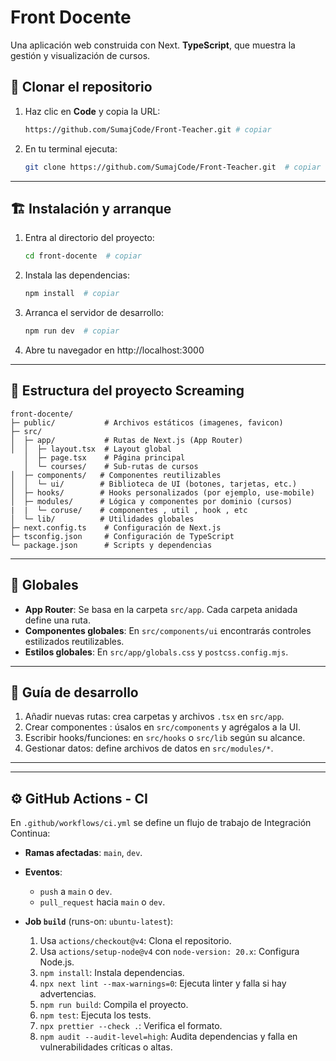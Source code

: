 # Front Docente

Una aplicación web construida con Next. **TypeScript**, que muestra la gestión y visualización de cursos.

## 🔧 Clonar el repositorio

1. Haz clic en **Code** y copia la URL:

   ```bash
   https://github.com/SumajCode/Front-Teacher.git # copiar
   ```

2. En tu terminal ejecuta:
   ```bash
   git clone https://github.com/SumajCode/Front-Teacher.git  # copiar
   ```

---

## 🏗️ Instalación y arranque

1. Entra al directorio del proyecto:
   ```bash
   cd front-docente  # copiar
   ```
2. Instala las dependencias:
   ```bash
   npm install  # copiar
   ```
3. Arranca el servidor de desarrollo:
   ```bash
   npm run dev  # copiar
   ```
4. Abre tu navegador en http://localhost:3000

---

## 📂 Estructura del proyecto Screaming

```
front-docente/
├─ public/           # Archivos estáticos (imagenes, favicon)
├─ src/
│  ├─ app/           # Rutas de Next.js (App Router)
│  │  ├─ layout.tsx  # Layout global
   │  ├─ page.tsx    # Página principal
   │  └─ courses/    # Sub-rutas de cursos
│  ├─ components/   # Componentes reutilizables
│  │  └─ ui/        # Biblioteca de UI (botones, tarjetas, etc.)
│  ├─ hooks/        # Hooks personalizados (por ejemplo, use-mobile)
│  ├─ modules/      # Lógica y componentes por dominio (cursos)
|  |  └─ coruse/    # componentes , util , hook , etc
│  └─ lib/          # Utilidades globales
├─ next.config.ts    # Configuración de Next.js
├─ tsconfig.json     # Configuración de TypeScript
└─ package.json      # Scripts y dependencias
```

---

## 🚀 Globales

- **App Router**: Se basa en la carpeta `src/app`. Cada carpeta anidada define una ruta.
- **Componentes globales**: En `src/components/ui` encontrarás controles estilizados reutilizables.
- **Estilos globales**: En `src/app/globals.css` y `postcss.config.mjs`.

---

## 📖 Guía de desarrollo

1. Añadir nuevas rutas: crea carpetas y archivos `.tsx` en `src/app`.
2. Crear componentes : úsalos en `src/components` y agrégalos a la UI.
3. Escribir hooks/funciones: en `src/hooks` o `src/lib` según su alcance.
4. Gestionar datos: define archivos de datos en `src/modules/*`.

---

---

## ⚙️ GitHub Actions - CI

En `.github/workflows/ci.yml` se define un flujo de trabajo de Integración Continua:

- **Ramas afectadas**: `main`, `dev`.
- **Eventos**:

  - `push` a `main` o `dev`.
  - `pull_request` hacia `main` o `dev`.

- **Job `build`** (runs-on: `ubuntu-latest`):
  1. Usa `actions/checkout@v4`: Clona el repositorio.
  2. Usa `actions/setup-node@v4` con `node-version: 20.x`: Configura Node.js.
  3. `npm install`: Instala dependencias.
  4. `npx next lint --max-warnings=0`: Ejecuta linter y falla si hay advertencias.
  5. `npm run build`: Compila el proyecto.
  6. `npm test`: Ejecuta los tests.
  7. `npx prettier --check .`: Verifica el formato.
  8. `npm audit --audit-level=high`: Audita dependencias y falla en vulnerabilidades críticas o altas.
